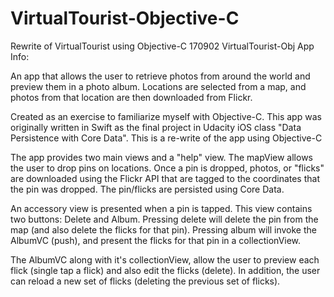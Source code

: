 # VirtualTourist-Objective-C
Rewrite of VirtualTourist using Objective-C
170902
VirtualTourist-Obj App Info:

An app that allows the user to retrieve photos from around the world and preview them in a photo album. Locations are
selected from a map, and photos from that location are then downloaded from Flickr.

Created as an exercise to familiarize myself with Objective-C. This app was originally written in Swift as the final project in
Udacity iOS class "Data Persistence with Core Data". This is a re-write of the app using Objective-C

The app provides two main views and a "help" view. The mapView allows the user to drop pins on locations. Once a pin is dropped,
photos, or "flicks" are downloaded using the Flickr API that are tagged to the coordinates that the pin was dropped.
The pin/flicks are persisted using Core Data.

An accessory view is presented when a pin is tapped. This view contains two buttons: Delete and Album. Pressing delete
will delete the pin from the map (and also delete the flicks for that pin). Pressing album will invoke the AlbumVC (push),
and present the flicks for that pin in a collectionView.

The AlbumVC along with it's collectionView, allow the user to preview each flick (single tap a flick) and also edit the
flicks (delete). In addition, the user can reload a new set of flicks (deleting the previous set of flicks).
